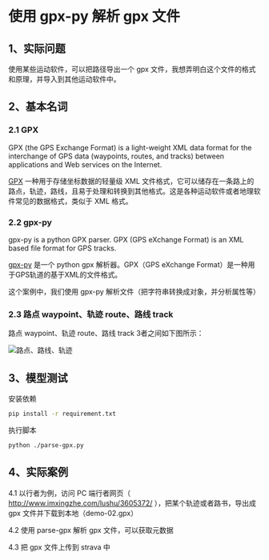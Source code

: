 # 使用 gpx-py 解析 gpx 文件

## 1、实际问题

使用某些运动软件，可以把路径导出一个 gpx 文件，我想弄明白这个文件的格式和原理，并导入到其他运动软件中。

## 2、基本名词

### 2.1 GPX

GPX (the GPS Exchange Format) is a light-weight XML data format for the interchange of GPS data (waypoints, routes, and tracks) between applications and Web services on the Internet.

[GPX](https://www.topografix.com/gpx.asp) 一种用于存储坐标数据的轻量级 XML 文件格式，它可以储存在一条路上的路点，轨迹，路线，且易于处理和转换到其他格式。这是各种运动软件或者地理软件常见的数据格式，类似于 XML 格式。

### 2.2 gpx-py

gpx-py is a python GPX parser. GPX (GPS eXchange Format) is an XML based file format for GPS tracks.

[gpx-py](https://github.com/tkrajina/gpxpy) 是一个 python gpx 解析器。GPX（GPS eXchange Format）是一种用于GPS轨道的基于XML的文件格式。

这个案例中，我们使用 gpx-py 解析文件（把字符串转换成对象，并分析属性等）

### 2.3 路点 waypoint、轨迹 route、路线 track

路点 waypoint、轨迹 route、路线 track 3者之间如下图所示：

![路点、路线、轨迹](https://img-blog.csdn.net/2018081023183077?watermark/2/text/aHR0cHM6Ly9ibG9nLmNzZG4ubmV0L3FxXzI0NDUyNDc1/font/5a6L5L2T/fontsize/400/fill/I0JBQkFCMA==/dissolve/70)

## 3、模型测试

安装依赖

```bash
pip install -r requirement.txt
```

执行脚本

```bash
python ./parse-gpx.py
```

## 4、实际案例

4.1 以行者为例，访问 PC 端行者网页（ http://www.imxingzhe.com/lushu/3605372/ ），把某个轨迹或者路书，导出成 gpx 文件并下载到本地（demo-02.gpx）

4.2 使用 parse-gpx 解析 gpx 文件，可以获取元数据

4.3 把 gpx 文件上传到 strava 中

